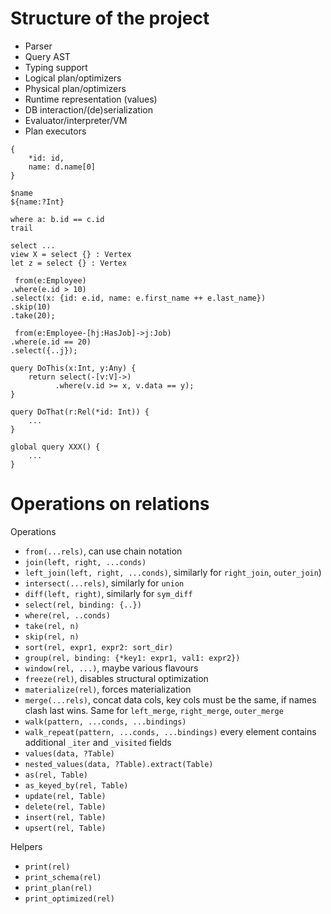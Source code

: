 # Structure of the project

* Parser
* Query AST
* Typing support
* Logical plan/optimizers
* Physical plan/optimizers
* Runtime representation (values)
* DB interaction/(de)serialization
* Evaluator/interpreter/VM
* Plan executors

```
{
    *id: id,
    name: d.name[0]
}
```

```
$name
${name:?Int}
```

```
where a: b.id == c.id
trail 
```

```
select ...
view X = select {} : Vertex
let z = select {} : Vertex
```

```
 from(e:Employee)
.where(e.id > 10)
.select(x: {id: e.id, name: e.first_name ++ e.last_name})
.skip(10)
.take(20);
```

```
 from(e:Employee-[hj:HasJob]->j:Job)
.where(e.id == 20)
.select({..j});

query DoThis(x:Int, y:Any) {
    return select(-[v:V]->)
          .where(v.id >= x, v.data == y);
}
```

```
query DoThat(r:Rel(*id: Int)) {
    ...
}
```

```
global query XXX() {
    ...
}
```

# Operations on relations

Operations

* `from(...rels)`, can use chain notation
* `join(left, right, ...conds)`
* `left_join(left, right, ...conds)`, similarly for `right_join`, `outer_join`)
* `intersect(...rels)`, similarly for `union`
* `diff(left, right)`, similarly for `sym_diff`
* `select(rel, binding: {..})`
* `where(rel, ..conds)`
* `take(rel, n)`
* `skip(rel, n)`
* `sort(rel, expr1, expr2: sort_dir)`
* `group(rel, binding: {*key1: expr1, val1: expr2})`
* `window(rel, ...)`, maybe various flavours
* `freeze(rel)`, disables structural optimization
* `materialize(rel)`, forces materialization
* `merge(...rels)`, concat data cols, key cols must be the same, if names clash last wins. Same for `left_merge`, `right_merge`, `outer_merge`
* `walk(pattern, ...conds, ...bindings)`
* `walk_repeat(pattern, ...conds, ...bindings)` every element contains additional `_iter` and `_visited` fields
* `values(data, ?Table)`
* `nested_values(data, ?Table).extract(Table)`
* `as(rel, Table)`
* `as_keyed_by(rel, Table)`
* `update(rel, Table)`
* `delete(rel, Table)`
* `insert(rel, Table)`
* `upsert(rel, Table)`

Helpers

* `print(rel)`
* `print_schema(rel)`
* `print_plan(rel)`
* `print_optimized(rel)`